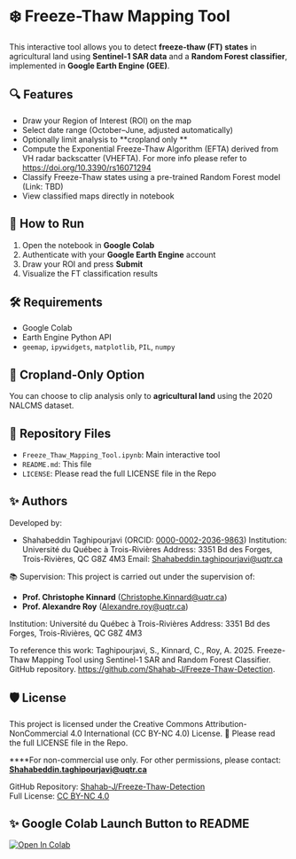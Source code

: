
# ❄️ Freeze-Thaw Mapping Tool

This interactive tool allows you to detect **freeze-thaw (FT) states** in agricultural land using **Sentinel-1 SAR data** and a **Random Forest classifier**, implemented in **Google Earth Engine (GEE)**.

## 🔍 Features

- Draw your Region of Interest (ROI) on the map
- Select date range (October–June, adjusted automatically)
- Optionally limit analysis to **cropland only **
- Compute the Exponential Freeze-Thaw Algorithm (EFTA) derived from VH radar backscatter (VHEFTA). For more info please refer to https://doi.org/10.3390/rs16071294 
- Classify Freeze-Thaw states using a pre-trained Random Forest model (Link: TBD)
- View classified maps directly in notebook

## 🚀 How to Run

1. Open the notebook in **Google Colab**
2. Authenticate with your **Google Earth Engine** account
3. Draw your ROI and press **Submit**
4. Visualize the FT classification results

## 🛠 Requirements

- Google Colab
- Earth Engine Python API
- `geemap`, `ipywidgets`, `matplotlib`, `PIL`, `numpy`

## 🌱 Cropland-Only Option

You can choose to clip analysis only to **agricultural land** using the 2020 NALCMS dataset.

## 📁 Repository Files

- `Freeze_Thaw_Mapping_Tool.ipynb`: Main interactive tool
- `README.md`: This file
- `LICENSE`: Please read the full LICENSE file in the Repo

## ✨ Authors
Developed by:
- Shahabeddin Taghipourjavi (ORCID: [0000-0002-2036-9863](https://orcid.org/0000-0002-2036-9863))
Institution: Université du Québec à Trois-Rivières
Address: 3351 Bd des Forges, Trois-Rivières, QC G8Z 4M3
Email: Shahabeddin.taghipourjavi@uqtr.ca

📚 Supervision:
This project is carried out under the supervision of:  
- **Prof. Christophe Kinnard** (Christophe.Kinnard@uqtr.ca)  
- **Prof. Alexandre Roy** (Alexandre.roy@uqtr.ca)

Institution: Université du Québec à Trois-Rivières
Address: 3351 Bd des Forges, Trois-Rivières, QC G8Z 4M3

To reference this work:
Taghipourjavi, S., Kinnard, C., Roy, A. 2025. Freeze-Thaw Mapping Tool using Sentinel-1 SAR and Random Forest Classifier. GitHub repository. https://github.com/Shahab-J/Freeze-Thaw-Detection. 


## 🛡 License
This project is licensed under the Creative Commons Attribution-NonCommercial 4.0 International (CC BY-NC 4.0) License.
🔗 Please read the full LICENSE file in the Repo.

****For non-commercial use only. For other permissions, please contact: **Shahabeddin.taghipourjavi@uqtr.ca**

GitHub Repository: [Shahab-J/Freeze-Thaw-Detection](https://github.com/Shahab-J/Freeze-Thaw-Detection)  
Full License: [CC BY-NC 4.0](https://creativecommons.org/licenses/by-nc/4.0/) 

## ✨ Google Colab Launch Button to README
[![Open In Colab](https://colab.research.google.com/assets/colab-badge.svg)](https://colab.research.google.com/github/Shahab-J/Freeze-Thaw-Detection/blob/main/Freeze_Thaw_Mapping_Tool.ipynb)
